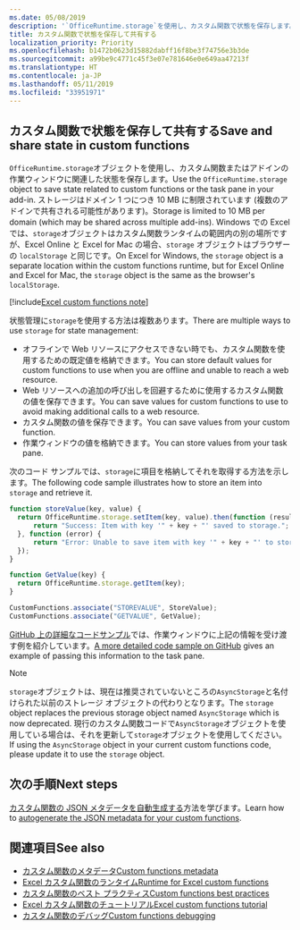 ```yaml
---
ms.date: 05/08/2019
description: '`OfficeRuntime.storage`を使用し、カスタム関数で状態を保存します。'
title: カスタム関数で状態を保存して共有する
localization_priority: Priority
ms.openlocfilehash: b1472b0623d15882dabff16f8be3f74756e3b3de
ms.sourcegitcommit: a99be9c4771c45f3e07e781646e0e649aa47213f
ms.translationtype: HT
ms.contentlocale: ja-JP
ms.lasthandoff: 05/11/2019
ms.locfileid: "33951971"
---
```

## <a name="save-and-share-state-in-custom-functions"></a><span data-ttu-id="73ec6-103">カスタム関数で状態を保存して共有する</span><span class="sxs-lookup"><span data-stu-id="73ec6-103">Save and share state in custom functions</span></span>

<span data-ttu-id="73ec6-104">`OfficeRuntime.storage`オブジェクトを使用し、カスタム関数またはアドインの作業ウィンドウに関連した状態を保存します。</span><span class="sxs-lookup"><span data-stu-id="73ec6-104">Use the `OfficeRuntime.storage` object to save state related to custom functions or the task pane in your add-in.</span></span> <span data-ttu-id="73ec6-105">ストレージはドメイン 1 つにつき 10 MB に制限されています (複数のアドインで共有される可能性があります)。</span><span class="sxs-lookup"><span data-stu-id="73ec6-105">Storage is limited to 10 MB per domain (which may be shared across multiple add-ins).</span></span> <span data-ttu-id="73ec6-106">Windows での Excel では、`storage`オブジェクトはカスタム関数ランタイムの範囲内の別の場所ですが、Excel Online と Excel for Mac の場合、`storage` オブジェクトはブラウザーの `localStorage` と同じです。</span><span class="sxs-lookup"><span data-stu-id="73ec6-106">On Excel for Windows, the `storage` object is a separate location within the custom functions runtime, but for Excel Online and Excel for Mac, the `storage` object is the same as the browser's `localStorage`.</span></span>

[!include[Excel custom functions note](../includes/excel-custom-functions-note.md)]

<span data-ttu-id="73ec6-107">状態管理に`storage`を使用する方法は複数あります。</span><span class="sxs-lookup"><span data-stu-id="73ec6-107">There are multiple ways to use `storage` for state management:</span></span>

- <span data-ttu-id="73ec6-108">オフラインで Web リソースにアクセスできない時でも、カスタム関数を使用するための既定値を格納できます。</span><span class="sxs-lookup"><span data-stu-id="73ec6-108">You can store default values for custom functions to use when you are offline and unable to reach a web resource.</span></span>
- <span data-ttu-id="73ec6-109">Web リソースへの追加の呼び出しを回避するために使用するカスタム関数の値を保存できます。</span><span class="sxs-lookup"><span data-stu-id="73ec6-109">You can save values for custom functions to use to avoid making additional calls to a web resource.</span></span>
- <span data-ttu-id="73ec6-110">カスタム関数の値を保存できます。</span><span class="sxs-lookup"><span data-stu-id="73ec6-110">You can save values from your custom function.</span></span>
- <span data-ttu-id="73ec6-111">作業ウィンドウの値を格納できます。</span><span class="sxs-lookup"><span data-stu-id="73ec6-111">You can store values from your task pane.</span></span>

<span data-ttu-id="73ec6-112">次のコード サンプルでは、`storage`に項目を格納してそれを取得する方法を示します。</span><span class="sxs-lookup"><span data-stu-id="73ec6-112">The following code sample illustrates how to store an item into `storage` and retrieve it.</span></span>

```js
function storeValue(key, value) {
  return OfficeRuntime.storage.setItem(key, value).then(function (result) {
      return "Success: Item with key '" + key + "' saved to storage.";
  }, function (error) {
      return "Error: Unable to save item with key '" + key + "' to storage. " + error;
  });
}

function GetValue(key) {
  return OfficeRuntime.storage.getItem(key);
}

CustomFunctions.associate("STOREVALUE", StoreValue);
CustomFunctions.associate("GETVALUE", GetValue);
```

<span data-ttu-id="73ec6-113">[GitHub 上の詳細なコードサンプル](https://github.com/OfficeDev/PnP-OfficeAddins/tree/master/Excel-custom-functions/AsyncStorage)では、作業ウィンドウに上記の情報を受け渡す例を紹介しています。</span><span class="sxs-lookup"><span data-stu-id="73ec6-113">[A more detailed code sample on GitHub](https://github.com/OfficeDev/PnP-OfficeAddins/tree/master/Excel-custom-functions/AsyncStorage) gives an example of passing this information to the task pane.</span></span>

>[!NOTE]
> <span data-ttu-id="73ec6-114">`storage`オブジェクトは、現在は推奨されていないところの`AsyncStorage`と名付けられた以前のストレージ オブジェクトの代わりとなります。</span><span class="sxs-lookup"><span data-stu-id="73ec6-114">The `storage` object replaces the previous storage object named `AsyncStorage` which is now deprecated.</span></span> <span data-ttu-id="73ec6-115">現行のカスタム関数コードで`AsyncStorage`オブジェクトを使用している場合は、それを更新して`storage`オブジェクトを使用してください。</span><span class="sxs-lookup"><span data-stu-id="73ec6-115">If using the `AsyncStorage` object in your current custom functions code, please update it to use the `storage` object.</span></span>

## <a name="next-steps"></a><span data-ttu-id="73ec6-116">次の手順</span><span class="sxs-lookup"><span data-stu-id="73ec6-116">Next steps</span></span>
<span data-ttu-id="73ec6-117">[カスタム関数の JSON メタデータを自動生成する](custom-functions-json-autogeneration.md)方法を学びます。</span><span class="sxs-lookup"><span data-stu-id="73ec6-117">Learn how to [autogenerate the JSON metadata for your custom functions](custom-functions-json-autogeneration.md).</span></span> 

## <a name="see-also"></a><span data-ttu-id="73ec6-118">関連項目</span><span class="sxs-lookup"><span data-stu-id="73ec6-118">See also</span></span>

* [<span data-ttu-id="73ec6-119">カスタム関数のメタデータ</span><span class="sxs-lookup"><span data-stu-id="73ec6-119">Custom functions metadata</span></span>](custom-functions-json.md)
* [<span data-ttu-id="73ec6-120">Excel カスタム関数のランタイム</span><span class="sxs-lookup"><span data-stu-id="73ec6-120">Runtime for Excel custom functions</span></span>](custom-functions-runtime.md)
* [<span data-ttu-id="73ec6-121">カスタム関数のベスト プラクティス</span><span class="sxs-lookup"><span data-stu-id="73ec6-121">Custom functions best practices</span></span>](custom-functions-best-practices.md)
* [<span data-ttu-id="73ec6-122">Excel カスタム関数のチュートリアル</span><span class="sxs-lookup"><span data-stu-id="73ec6-122">Excel custom functions tutorial</span></span>](../tutorials/excel-tutorial-create-custom-functions.md)
* [<span data-ttu-id="73ec6-123">カスタム関数のデバッグ</span><span class="sxs-lookup"><span data-stu-id="73ec6-123">Custom functions debugging</span></span>](custom-functions-debugging.md)
